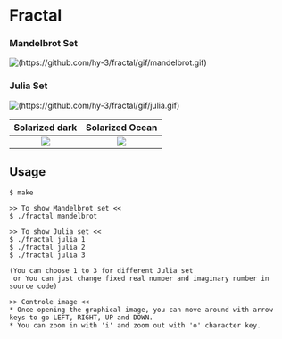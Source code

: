 # Fractal

### Mandelbrot Set
![(https://github.com/hy-3/fractal/gif/mandelbrot.gif)](https://github.com/hy-3/fractal/blob/master/gif/mandelbrot.gif)
### Julia Set
![(https://github.com/hy-3/fractal/gif/julia.gif)](https://github.com/hy-3/fractal/blob/master/gif/julia.gif)

Solarized dark             |  Solarized Ocean
:-------------------------:|:-------------------------:
![](https://github.com/hy-3/fractal/blob/master/gif/mandelbrot.gif)  |  ![](https://github.com/hy-3/fractal/blob/master/gif/julia.gif)



## Usage
```
$ make

>> To show Mandelbrot set <<
$ ./fractal mandelbrot

>> To show Julia set <<
$ ./fractal julia 1
$ ./fractal julia 2
$ ./fractal julia 3

(You can choose 1 to 3 for different Julia set
 or You can just change fixed real number and imaginary number in source code)

>> Controle image <<
* Once opening the graphical image, you can move around with arrow keys to go LEFT, RIGHT, UP and DOWN.
* You can zoom in with 'i' and zoom out with 'o' character key.
```
